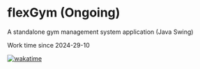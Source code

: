 # flexGym (Ongoing)
A standalone gym management system application (Java Swing)

Work time since 2024-29-10

[![wakatime](https://wakatime.com/badge/github/RogueChocoholic/flexGym-App.svg)](https://wakatime.com/badge/github/RogueChocoholic/flexGym-App)
